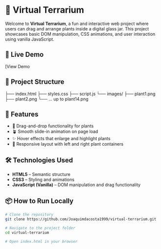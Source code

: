 # 🌿 Virtual Terrarium

Welcome to **Virtual Terrarium**, a fun and interactive web project where users can drag and arrange plants inside a digital glass jar. This project showcases basic DOM manipulation, CSS animations, and user interaction using vanilla JavaScript.

## 🧪 Live Demo

[View Demo<!-- Replace with your live link -->

## 📁 Project Structure
├── index.html
├── styles.css
├── script.js
└── images/
├── plant1.png
├── plant2.png
└── ... up to plant14.png

## 🚀 Features

- 🌱 Drag-and-drop functionality for plants
- 🪴 Smooth slide-in animation on page load
- ✨ Hover effects that enlarge and highlight plants
- 🧪 Responsive layout with left and right plant containers

## 🛠️ Technologies Used

- **HTML5** – Semantic structure
- **CSS3** – Styling and animations
- **JavaScript (Vanilla)** – DOM manipulation and drag functionality

## 📦 How to Run Locally

```bash
# Clone the repository
git clone https://github.com/Joaquimdacosta1999/virtual-terrarium.git

# Navigate to the project folder
cd virtual-terrarium

# Open index.html in your browser
